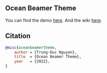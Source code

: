 ## Ocean Beamer Theme
  
You can find the demo [here](https://github.com/ngntrgduc/ocean-beamer-theme/blob/master/ocean.pdf). And the wiki [here](https://github.com/ngntrgduc/ocean-beamer-theme/wiki).

## Citation
```bib
@misc{oceanbeamertheme,
    author = {Trung-Duc Nguyen}, 
    title  = {Ocean Beamer Theme}, 
    year   = {2022}, 
}
```
